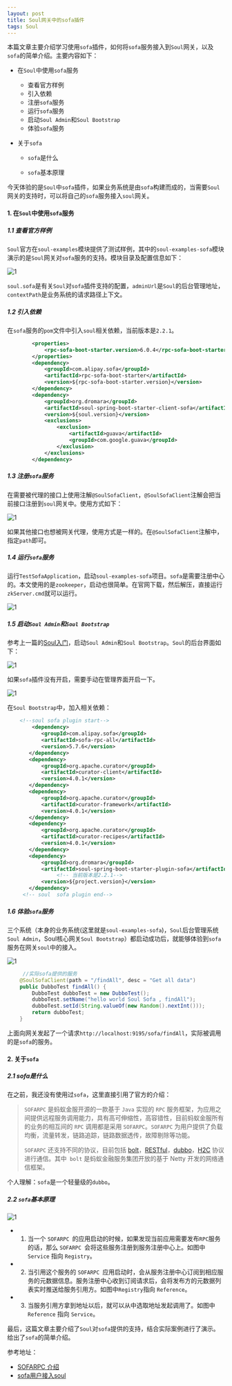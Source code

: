 ```yaml
---
layout: post
title: Soul网关中的sofa插件
tags: Soul
---
```


本篇文章主要介绍学习使用`sofa`插件，如何将`sofa`服务接入到`Soul`网关，以及`sofa`的简单介绍。主要内容如下：



 - 在`Soul`中使用`sofa`服务

   -   查看官方样例
   - 引入依赖
   - 注册`sofa`服务
   - 运行`sofa`服务
   - 启动`Soul Admin`和`Soul Bootstrap`
   - 体验`sofa`服务
 - 关于`sofa`

   - `sofa`是什么

   - `sofa`基本原理
    
    



今天体验的是`Soul`中`sofa`插件，如果业务系统是由`sofa`构建而成的，当需要`Soul`网关的支持时，可以将自己的`sofa`服务接入`soul`网关。





 #### 1. 在`Soul`中使用`sofa`服务



 ##### 1.1 查看官方样例



  `Soul`官方在`soul-examples`模块提供了测试样例，其中的`soul-examples-sofa`模块演示的是`Soul`网关对`sofa`服务的支持。模块目录及配置信息如下：

![1](https://midnight2104.github.io/img/2021-1-18/1.png)


​	`soul.sofa`是有关`Soul`对`sofa`插件支持的配置，`adminUrl`是`Soul`的后台管理地址，`contextPath`是业务系统的请求路径上下文。

##### 1.2 引入依赖
在`sofa`服务的`pom`文件中引入`soul`相关依赖，当前版本是`2.2.1`。


```xml
        <properties>
            <rpc-sofa-boot-starter.version>6.0.4</rpc-sofa-boot-starter.version>
        </properties>       
		<dependency>
            <groupId>com.alipay.sofa</groupId>
            <artifactId>rpc-sofa-boot-starter</artifactId>
            <version>${rpc-sofa-boot-starter.version}</version>
        </dependency>
 		<dependency>
            <groupId>org.dromara</groupId>
            <artifactId>soul-spring-boot-starter-client-sofa</artifactId>
            <version>${soul.version}</version>
            <exclusions>
                <exclusion>
                    <artifactId>guava</artifactId>
                    <groupId>com.google.guava</groupId>
                </exclusion>
            </exclusions>
        </dependency>
```

##### 1.3 注册`sofa`服务
在需要被代理的接口上使用注解`@SoulSofaClient`，`@SoulSofaClient`注解会把当前接口注册到`soul`网关中。使用方式如下：

![1](https://midnight2104.github.io/img/2021-1-18/2.png)


如果其他接口也想被网关代理，使用方式是一样的。在`@SoulSofaClient`注解中，指定`path`即可。
##### 1.4 运行`sofa`服务
运行`TestSofaApplication`，启动`soul-examples-sofa`项目。`sofa`是需要注册中心的。本文使用的是`zookeeper`，启动也很简单。在官网下载，然后解压，直接运行`zkServer.cmd`就可以运行。

![1](https://midnight2104.github.io/img/2021-1-18/3.png)

##### 1.5 启动`Soul Admin`和`Soul Bootstrap`
参考上一篇的[Soul入门](https://midnight2104.github.io/2021/01/14/Soul%E5%85%A5%E9%97%A8/)，启动`Soul Admin`和`Soul Bootstrap`。`Soul`的后台界面如下：


![1](https://midnight2104.github.io/img/2021-1-18/4.png)

如果`sofa`插件没有开启，需要手动在管理界面开启一下。

![1](https://midnight2104.github.io/img/2021-1-18/5.png)

在`Soul Bootstrap`中，加入相关依赖：

```xml
 	<!--soul sofa plugin start-->
        <dependency>
           <groupId>com.alipay.sofa</groupId>
           <artifactId>sofa-rpc-all</artifactId>
           <version>5.7.6</version>
       </dependency>
       <dependency>
           <groupId>org.apache.curator</groupId>
           <artifactId>curator-client</artifactId>
           <version>4.0.1</version>
       </dependency>
       <dependency>
           <groupId>org.apache.curator</groupId>
           <artifactId>curator-framework</artifactId>
           <version>4.0.1</version>
       </dependency>
       <dependency>
           <groupId>org.apache.curator</groupId>
           <artifactId>curator-recipes</artifactId>
           <version>4.0.1</version>
       </dependency>
       <dependency>
           <groupId>org.dromara</groupId>
           <artifactId>soul-spring-boot-starter-plugin-sofa</artifactId>
                <!-- 当前版本是2.2.1-->
           <version>${project.version}</version>
       </dependency>
     <!-- soul  sofa plugin end-->
```

##### 1.6 体验`sofa`服务
三个系统（本身的业务系统(这里就是`soul-examples-sofa`)，`Soul`后台管理系统`Soul Admin`，Soul核心网关`Soul Bootstrap`）都启动成功后，就能够体验到`sofa`服务在网关`soul`中的接入。

![1](https://midnight2104.github.io/img/2021-1-18/sofa.png)

```java
	 //实际sofa提供的服务
    @SoulSofaClient(path = "/findAll", desc = "Get all data")
    public DubboTest findAll() {
        DubboTest dubboTest = new DubboTest();
        dubboTest.setName("hello world Soul Sofa , findAll");
        dubboTest.setId(String.valueOf(new Random().nextInt()));
        return dubboTest;
    }
```



上面向网关发起了一个请求`http://localhost:9195/sofa/findAll`，实际被调用的是`sofa`的服务。



#### 2. 关于`sofa`



##### 2.1 sofa是什么

在之前，我还没有使用过`sofa`，这里直接引用了官方的介绍：

> `SOFARPC` 是蚂蚁金服开源的一款基于 `Java` 实现的 `RPC` 服务框架，为应用之间提供远程服务调用能力，具有高可伸缩性，高容错性，目前蚂蚁金服所有的业务的相互间的 `RPC` 调用都是采用 `SOFARPC`。`SOFARPC` 为用户提供了负载均衡，流量转发，链路追踪，链路数据透传，故障剔除等功能。
>
> `SOFARPC` 还支持不同的协议，目前包括 [bolt](https://www.sofastack.tech/projects/sofa-rpc/bolt)，[RESTful](https://www.sofastack.tech/projects/sofa-rpc/restful)，[dubbo](https://www.sofastack.tech/projects/sofa-rpc/dubbo)，[H2C](https://www.sofastack.tech/projects/sofa-rpc/h2c) 协议进行通信。其中` bolt` 是蚂蚁金融服务集团开放的基于 Netty 开发的网络通信框架。


个人理解：`sofa`是一个轻量级的`dubbo`。
##### 2.2 `sofa`基本原理

![1](https://midnight2104.github.io/img/2021-1-18/6.png)

- 1. 当一个 `SOFARPC `的应用启动的时候，如果发现当前应用需要发布` RPC `服务的话，那么 `SOFARPC `会将这些服务注册到服务注册中心上。如图中 `Service` 指向 `Registry`。
- 2. 当引用这个服务的 `SOFARPC `应用启动时，会从服务注册中心订阅到相应服务的元数据信息。服务注册中心收到订阅请求后，会将发布方的元数据列表实时推送给服务引用方。如图中` Registry `指向 `Reference`。
- 3. 当服务引用方拿到地址以后，就可以从中选取地址发起调用了。如图中 `Reference` 指向 `Service`。

最后，这篇文章主要介绍了`Soul`对`sofa`提供的支持，结合实际案例进行了演示。给出了`sofa`的简单介绍。



参考地址：

- [SOFARPC 介绍](https://www.sofastack.tech/projects/sofa-rpc/overview/)
- [sofa用户接入soul](https://dromara.org/zh-cn/docs/soul/user-sofa.html)

